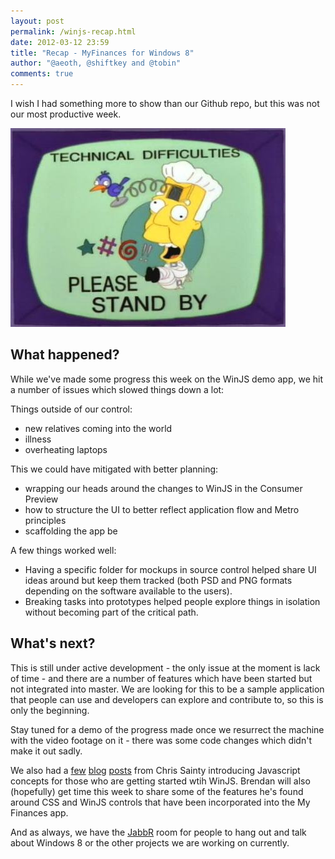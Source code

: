 ```yaml
--- 
layout: post
permalink: /winjs-recap.html
date: 2012-03-12 23:59
title: "Recap - MyFinances for Windows 8"
author: "@aeoth, @shiftkey and @tobin"
comments: true
---
```


I wish I had something more to show than our Github repo, but this was not our most productive week.

![](/img/technical.jpg)

## What happened?

While we've made some progress this week on the WinJS demo app, we hit a number of issues which slowed things down a lot:

Things outside of our control:

 - new relatives coming into the world
 - illness
 - overheating laptops

This we could have mitigated with better planning:

 - wrapping our heads around the changes to WinJS in the Consumer Preview
 - how to structure the UI to better reflect application flow and Metro principles
 - scaffolding the app be

A few things worked well:

 - Having a specific folder for mockups in source control helped share UI ideas around but keep them tracked (both PSD and PNG formats depending on the software available to the users).
 - Breaking tasks into prototypes helped people explore things in isolation without becoming part of the critical path.

## What's next?

This is still under active development - the only issue at the moment is lack of time - and there are a number of features which have been started but not integrated into master. We are looking for this to be a sample application that people can use and developers can explore and contribute to, so this is only the beginning.

Stay tuned for a demo of the progress made once we resurrect the machine with the video footage on it - there was some code changes which didn't make it out sadly.

We also had a [few](http://csainty.blogspot.com.au/2012/03/windows-8-winrt-and-winjs-scope.html) [blog](http://csainty.blogspot.com.au/2012/03/winjs-namespaces.html) [posts](http://csainty.blogspot.com.au/2012/03/winjs-classes.html) from Chris Sainty introducing Javascript concepts for those who are getting started wtih WinJS. Brendan will also (hopefully) get time this week to share some of the features he's found around CSS and WinJS controls that have been incorporated into the My Finances app.

And as always, we have the [JabbR](http://jabbr.net/#/rooms/code52) room for people to hang out and talk about Windows 8 or the other projects we are working on currently.
